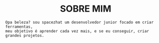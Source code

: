 <h1 align="center">SOBRE MIM</h1>

```
Opa beleza? sou spacezhat um desenvolvedor junior focado em criar ferramentas,
meu objetivo é aprender cada vez mais, e se eu conseguir, criar grandes projetos.
```
